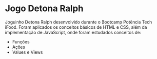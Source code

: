 # Jogo Detona Ralph

Joguinho Detona Ralph desenvolvido durante o Bootcamp Potência Tech iFood. Foram aplicados os conceitos básicos de HTML e CSS, além da implementação de JavaScript, onde foram estudados conceitos de:
- Funções
- Ações
- Values e Views